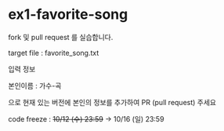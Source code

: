 # ex1-favorite-song
fork 및 pull request 를 실습합니다.

target file : favorite_song.txt

입력 정보

본인이름 : 가수-곡

으로 현재 있는 버전에 본인의 정보를 추가하여 PR (pull request) 주세요


code freeze : ~~10/12 (수) 23:59~~ -> 10/16 (일) 23:59
